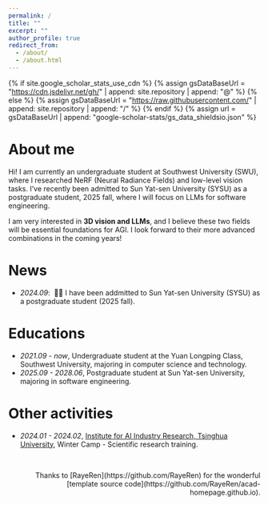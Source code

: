 ```yaml
---
permalink: /
title: ""
excerpt: ""
author_profile: true
redirect_from: 
  - /about/
  - /about.html
---
```


{% if site.google_scholar_stats_use_cdn %}
{% assign gsDataBaseUrl = "https://cdn.jsdelivr.net/gh/" | append: site.repository | append: "@" %}
{% else %}
{% assign gsDataBaseUrl = "https://raw.githubusercontent.com/" | append: site.repository | append: "/" %}
{% endif %}
{% assign url = gsDataBaseUrl | append: "google-scholar-stats/gs_data_shieldsio.json" %}

<span class='anchor' id='about-me'></span>

# About me
Hi! I am currently an undergraduate student at Southwest University (SWU), where I researched NeRF (Neural Radiance Fields) and low-level vision tasks. I’ve recently been admitted to Sun Yat-sen University (SYSU) as a postgraduate student, 2025 fall, where I will focus on LLMs for software engineering.

I am very interested in **3D vision and LLMs**, and I believe these two fields will be essential foundations for AGI. I look forward to their more advanced combinations in the coming years!


# News
- *2024.09*: &nbsp;🎉🎉 I have been addmitted to Sun Yat-sen University (SYSU) as a postgraduate student (2025 fall).

<!--# 📝 Publications 

<div class='paper-box'><div class='paper-box-image'><div><div class="badge">CVPR 2016</div><img src='images/500x300.png' alt="sym" width="100%"></div></div>
<div class='paper-box-text' markdown="1">

[Deep Residual Learning for Image Recognition](https://openaccess.thecvf.com/content_cvpr_2016/papers/He_Deep_Residual_Learning_CVPR_2016_paper.pdf)

**Kaiming He**, Xiangyu Zhang, Shaoqing Ren, Jian Sun

[**Project**](https://scholar.google.com/citations?view_op=view_citation&hl=zh-CN&user=DhtAFkwAAAAJ&citation_for_view=DhtAFkwAAAAJ:ALROH1vI_8AC) <strong><span class='show_paper_citations' data='DhtAFkwAAAAJ:ALROH1vI_8AC'></span></strong>
- Lorem ipsum dolor sit amet, consectetur adipiscing elit. Vivamus ornare aliquet ipsum, ac tempus justo dapibus sit amet. 
</div>
</div>

- [Lorem ipsum dolor sit amet, consectetur adipiscing elit. Vivamus ornare aliquet ipsum, ac tempus justo dapibus sit amet](https://github.com), A, B, C, **CVPR 2020**

# 🎖 Honors and Awards
- *2021.10* Lorem ipsum dolor sit amet, consectetur adipiscing elit. Vivamus ornare aliquet ipsum, ac tempus justo dapibus sit amet. 
- *2021.09* Lorem ipsum dolor sit amet, consectetur adipiscing elit. Vivamus ornare aliquet ipsum, ac tempus justo dapibus sit amet. -->

# Educations
- *2021.09 - now*, Undergraduate student at the Yuan Longping Class, Southwest University, majoring in computer science and technology.
- *2025.09 - 2028.06*, Postgraduate student at Sun Yat-sen University, majoring in software engineering. 

# Other activities
- *2024.01 - 2024.02*, [Institute for AI Industry Research, Tsinghua University](https://air.tsinghua.edu.cn/), Winter Camp - Scientific research training.


&nbsp;

<div style="text-align: right">
  Thanks to [RayeRen](https://github.com/RayeRen) for the wonderful [template source code](https://github.com/RayeRen/acad-homepage.github.io).
</div>
